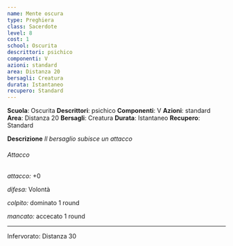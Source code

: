 ```yaml
---
name: Mente oscura
type: Preghiera
class: Sacerdote
level: 8
cost: 1
school: Oscurita
descrittori: psichico
componenti: V
azioni: standard
area: Distanza 20
bersagli: Creatura
durata: Istantaneo
recupero: Standard
---
```

**Scuola**: Oscurita
**Descrittori**: psichico
**Componenti**: V
**Azioni**: standard
**Area**: Distanza 20
**Bersagli**: Creatura
**Durata**: Istantaneo
**Recupero**: Standard

**Descrizione**
*Il bersaglio subisce un attacco*

###### Attacco

*attacco:* +0

*difesa:* Volontà

*colpito:* dominato 1 round

*mancato:* accecato 1 round

---

Infervorato: Distanza 30